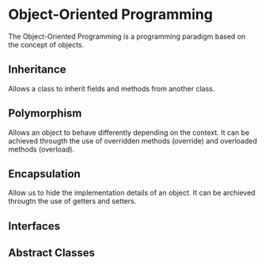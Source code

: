 # Object-Oriented Programming
The Object-Oriented Programming is a programming paradigm based on the concept of objects.

## Inheritance
Allows a class to inherit fields and methods from another class.

## Polymorphism
Allows an object to behave differently depending on the context. It can be achieved througth the use of overridden methods (override) and overloaded methods (overload).

## Encapsulation
Allow us to hide the implementation details of an object. It can be archieved througtn the use of getters and setters.

## Interfaces


## Abstract Classes